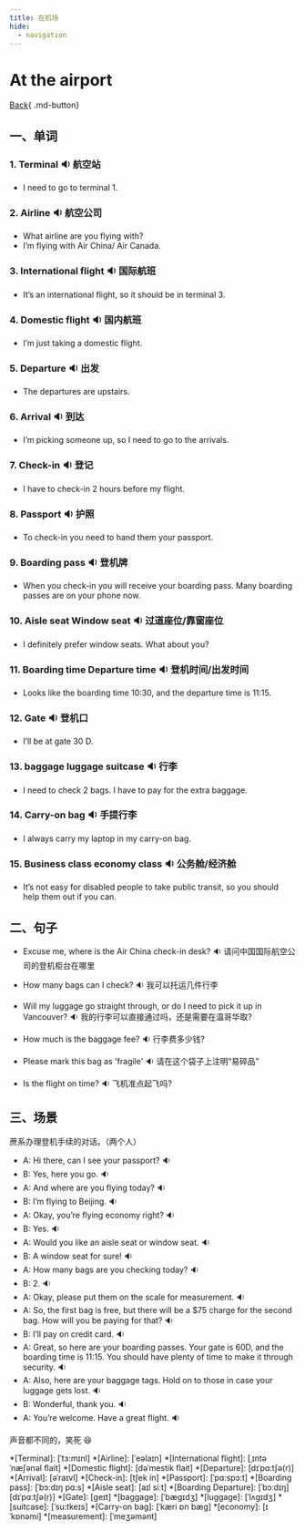```yaml
---
title: 在机场
hide:
  - navigation
---
```


# At the airport

[Back](index.md){ .md-button}

## 一、单词

### 1. <span id="english">Terminal <span class="point">:sound:</span></span> 航空站

- I need to go to terminal 1. 

###  2. <span id="english">Airline <span class="point">:sound:</span></span> 航空公司

- What airline are you flying with?
- I’m flying with Air China/ Air Canada.

### 3. <span id="english">International flight <span class="point">:sound:</span></span> 国际航班

- It’s an international flight, so it should be in terminal 3.

### 4. <span id="english">Domestic flight <span class="point">:sound:</span></span> 国内航班

- I’m just taking a domestic flight.

### 5. <span id="english">Departure <span class="point">:sound:</span></span> 出发

- The departures are upstairs. 

### 6. <span id="english">Arrival <span class="point">:sound:</span></span> 到达

- I’m picking someone up, so I need to go to the arrivals. 

### 7. <span id="english">Check-in <span class="point">:sound:</span></span> 登记

- I have to check-in 2 hours before my flight.

### 8. <span id="english">Passport <span class="point">:sound:</span></span> 护照

- To check-in you need to hand them your passport. 

### 9. <span id="english">Boarding pass <span class="point">:sound:</span></span> 登机牌

- When you check-in you will receive your boarding pass. Many boarding passes are on your phone now.

### 10. <span id="english">Aisle seat Window seat <span class="point">:sound:</span></span> 过道座位/靠窗座位

- I definitely prefer window seats. What about you?

### 11. <span id="english">Boarding time  Departure time <span class="point">:sound:</span></span> 登机时间/出发时间

- Looks like the boarding time 10:30, and the departure time is 11:15. 

### 12. <span id="english">Gate <span class="point">:sound:</span></span> 登机口

- I’ll be at gate 30 D.

### 13. <span id="english">baggage luggage suitcase <span class="point">:sound:</span></span> 行李

- I need to check 2 bags. I have to pay for the extra baggage. 

### 14. <span id="english">Carry-on bag <span class="point">:sound:</span></span> 手提行李

- I always carry my laptop in my carry-on bag. 

### 15. <span id="english">Business class economy class <span class="point">:sound:</span></span> 公务舱/经济舱

- It’s not easy for disabled people to take public transit, so you should help them out if you can.

## 二、句子

- <span id="english">Excuse me, where is the Air China check-in desk? <span class="point">:sound:</span></span> 请问中国国际航空公司的登机柜台在哪里

- <span id="english">How many bags can I check? <span class="point">:sound:</span></span> 我可以托运几件行李

- <span id="english">Will my luggage go straight through, or do I need to pick it up in Vancouver? <span class="point">:sound:</span></span> 我的行李可以直接通过吗，还是需要在温哥华取?

- <span id="english">How much is the baggage fee? <span class="point">:sound:</span></span> 行李费多少钱?

- <span id="english">Please mark this bag as 'fragile' <span class="point">:sound:</span></span> 请在这个袋子上注明“易碎品”

- <span id="english">Is the flight on time? <span class="point">:sound:</span></span> 飞机准点起飞吗?

## 三、场景

蔗系办理登机手续的对话。（两个人）

- A: <span id="english">Hi there, can I see your passport? <span class="point">:sound:</span></span>
- B: <span id="british">Yes, here you go. <span class="point">:sound:</span></span>
- A: <span id="english">And where are you flying today? <span class="point">:sound:</span></span>
- B: <span id="british">I’m flying to Beijing. <span class="point">:sound:</span></span>
- A: <span id="english">Okay, you’re flying economy right? <span class="point">:sound:</span></span>
- B: <span id="british">Yes. <span class="point">:sound:</span></span>
- A: <span id="english">Would you like an aisle seat or window seat. <span class="point">:sound:</span></span>
- B: <span id="british">A window seat for sure! <span class="point">:sound:</span></span>
- A: <span id="english">How many bags are you checking today? <span class="point">:sound:</span></span>
- B: <span id="british">2. <span class="point">:sound:</span></span>
- A: <span id="english">Okay, please put them on the scale for measurement. <span class="point">:sound:</span></span>
- A: <span id="english">So, the first bag is free, but there will be a $75 charge for the second bag. How will you be paying for that? <span class="point">:sound:</span></span>
- B: <span id="british">I’ll pay on credit card. <span class="point">:sound:</span></span>
- A: <span id="english">Great, so here are your boarding passes. Your gate is 60D, and the boarding time is 11:15. You should have plenty of time to make it through security.  <span class="point">:sound:</span></span>
- A: <span id="english">Also, here are your baggage tags. Hold on to those in case your luggage gets lost. <span class="point">:sound:</span></span>
- B: <span id="british">Wonderful, thank you. <span class="point">:sound:</span></span>
- A: <span id="english">You’re welcome. Have a great flight. <span class="point">:sound:</span></span>

声音都不同的，笑死 :laughing:

*[Terminal]: [ˈtɜ:mɪnl]
*[Airline]: [ˈeəlaɪn]
*[International flight]: [ˌɪntəˈnæʃənəl flait]
*[Domestic flight]: [dəˈmestik flait]
*[Departure]: [dɪˈpɑ:tʃə(r)]
*[Arrival]: [əˈraɪvl]
*[Check-in]: [tʃek in]
*[Passport]: [ˈpɑ:spɔ:t]
*[Boarding pass]: [ˈbɔ:dɪŋ pɑ:s]
*[Aisle seat]: [aɪl siːt]
*[Boarding Departure]: [ˈbɔːdɪŋ] [dɪˈpɑːtʃə(r)]
*[Gate]: [geɪt]
*[baggage]: [ˈbægɪdʒ]
*[luggage]: [ˈlʌgɪdʒ]
*[suitcase]: [ˈsu:tkeɪs]
*[Carry-on bag]: [ˈkæri ɒn bæɡ]
*[economy]: [ɪˈkɒnəmi]
*[measurement]: [ˈmeʒəmənt]